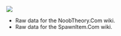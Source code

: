 ![](https://komarev.com/ghpvc/?username=Game-Directory&style=for-the-badge)
- Raw data for the NoobTheory.Com wiki.
- Raw data for the SpawnItem.Com wiki.
